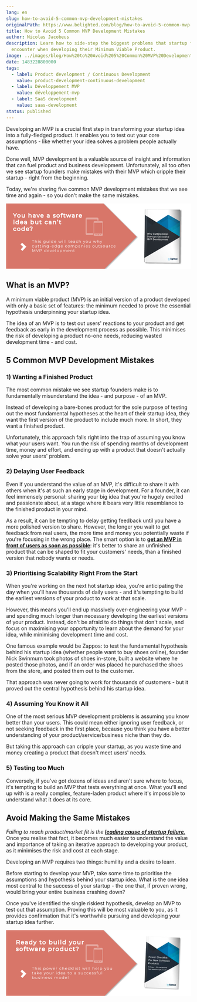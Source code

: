 ```yaml
---
lang: en
slug: how-to-avoid-5-common-mvp-development-mistakes
originalPath: https://www.belighted.com/blog/how-to-avoid-5-common-mvp-development-mistakes
title: How to Avoid 5 Common MVP Development Mistakes
author: Nicolas Jacobeus
description: Learn how to side-step the biggest problems that startup founders
  encounter when developing their Minimum Viable Product.
image: ../images/blog/How%20to%20Avoid%205%20Common%20MVP%20Development%20Mistakes.jpg
date: 1483228800000
tags:
  - label: Product development / Continuous Development
    value: product-development-continuous-development
  - label: Développement MVP
    value: développement-mvp
  - label: SaaS development
    value: saas-development
status: published
---
```

Developing an MVP is a crucial first step in transforming your startup idea into a fully-fledged product. It enables you to test out your core assumptions - like whether your idea solves a problem people actually have.

Done well, MVP development is a valuable source of insight and information that can fuel product and business development. Unfortunately, all too often we see startup founders make mistakes with their MVP which cripple their startup - right from the beginning.

Today, we're sharing five common MVP development mistakes that we see time and again - so you don't make the same mistakes.

[![You have a Software Idea but can't code?](/content/images/legacy/CmbFPGk6QWSw4YLsAxURq.png)](https://cta-redirect.hubspot.com/cta/redirect/1684659/370139d4-de4e-4110-9c62-c564f92ccfd5)

What is an MVP?
---------------

A minimum viable product (MVP) is an initial version of a product developed with only a basic set of features: the minimum needed to prove the essential hypothesis underpinning your startup idea.

The idea of an MVP is to test out users' reactions to your product and get feedback as early in the development process as possible. This minimises the risk of developing a product no-one needs, reducing wasted development time - and cost.

5 Common MVP Development Mistakes
---------------------------------

### 1) Wanting a Finished Product

The most common mistake we see startup founders make is to fundamentally misunderstand the idea - and purpose - of an MVP.

Instead of developing a bare-bones product for the sole purpose of testing out the most fundamental hypotheses at the heart of their startup idea, they want the first version of the product to include much more. In short, they want a finished product.

Unfortunately, this approach falls right into the trap of assuming you know what your users want. You run the risk of spending months of development time, money and effort, and ending up with a product that doesn't actually solve your users' problem.

### 2) Delaying User Feedback

Even if you understand the value of an MVP, it's difficult to share it with others when it's at such an early stage in development. For a founder, it can feel immensely personal: sharing your big idea that you're hugely excited and passionate about, at a stage where it bears very little resemblance to the finished product in your mind.

As a result, it can be tempting to delay getting feedback until you have a more polished version to share. However, the longer you wait to get feedback from real users, the more time and money you potentially waste if you're focusing in the wrong place. The smart option is to **[get an MVP in front of users as soon as possible](/blog/continuous-delivery-startups)**: it's better to share an unfinished product that can be shaped to fit your customers' needs, than a finished version that nobody wants or needs.

### 3) Prioritising Scalability Right From the Start

When you're working on the next hot startup idea, you're anticipating the day when you'll have thousands of daily users - and it's tempting to build the earliest versions of your product to work at that scale.

However, this means you'll end up massively over-engineering your MVP - and spending much longer than necessary developing the earliest versions of your product. Instead, don't be afraid to do things that don't scale, and focus on maximising your opportunity to learn about the demand for your idea, while minimising development time and cost.

One famous example would be Zappos: to test the fundamental hypothesis behind his startup idea (whether people want to buy shoes online), founder Nick Swinmurn took photos of shoes in-store, built a website where he posted those photos, and if an order was placed he purchased the shoes from the store, and posted them out to the customer.

That approach was never going to work for thousands of customers - but it proved out the central hypothesis behind his startup idea.

### 4) Assuming You Know it All

One of the most serious MVP development problems is assuming you know better than your users. This could mean either ignoring user feedback, or not seeking feedback in the first place, because you think you have a better understanding of your product/service/business niche than they do.

But taking this approach can cripple your startup, as you waste time and money creating a product that doesn't meet users' needs.

### 5) Testing too Much

Conversely, if you've got dozens of ideas and aren't sure where to focus, it's tempting to build an MVP that tests everything at once. What you'll end up with is a really complex, feature-laden product where it's impossible to understand what it does at its core.

Avoid Making the Same Mistakes
------------------------------

_Failing to reach product/market fit is the_ _[**leading cause of startup failure**.](https://www.cbinsights.com/research-reports/The-20-Reasons-Startups-Fail.pdf)_ Once you realise that fact, it becomes much easier to understand the value and importance of taking an iterative approach to developing your product, as it minimises the risk and cost at each stage.

Developing an MVP requires two things: humility and a desire to learn.

Before starting to develop your MVP, take some time to prioritise the assumptions and hypothesis behind your startup idea. What is the one idea most central to the success of your startup - the one that, if proven wrong, would bring your entire business crashing down?

Once you've identified the single riskiest hypothesis, develop an MVP to test out that assumption. Proving this will be most valuable to you, as it provides confirmation that it's worthwhile pursuing and developing your startup idea further.

[![New Call-to-action](/content/images/legacy/UPTtKvQU_5rjKfQJ1Qjwk.png)](https://cta-redirect.hubspot.com/cta/redirect/1684659/fb3606cc-cc1b-47d0-ae85-2c9f69837fe2)